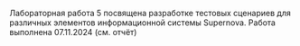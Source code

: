 Лабораторная работа 5 посвящена разработке тестовых сценариев для различных элементов информационной системы Supernova.
Работа выполнена 07.11.2024 (см. отчёт)
